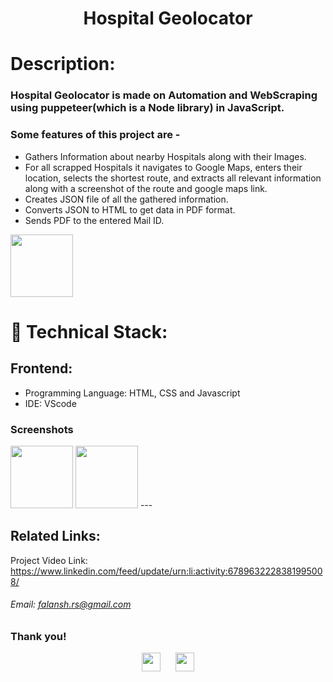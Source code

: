<h1 align="center">
  Hospital Geolocator
</h1>

# Description:
### Hospital Geolocator is made on Automation and WebScraping using puppeteer(which is a Node library) in JavaScript.
### Some features of this project are -
- Gathers Information about nearby Hospitals along with their Images.
- For all scrapped Hospitals it navigates to Google Maps, enters their location, selects the shortest route, and extracts all relevant information along with a screenshot of the route and google maps link.
- Creates JSON file of all the gathered information.
- Converts JSON to HTML to get data in PDF format.
- Sends PDF to the entered Mail ID.

<img src="https://user-images.githubusercontent.com/example.png" height="100px" width="100px" >

# 🚀 Technical Stack:

## Frontend:
- Programming Language: HTML, CSS and Javascript
- IDE: VScode


### Screenshots
<img src="https://user-images.githubusercontent.com/example.png" height="100px" width="100px"   > 
<img src="https://user-images.githubusercontent.com/5example.png" height="100px" width="100px"  >
---

## Related Links:
Project Video Link: https://www.linkedin.com/feed/update/urn:li:activity:6789632228381995008/ <br />

###### Email: falansh.rs@gmail.com

### Thank you!
<p align ="center">
  <a href="https://www.linkedin.com/in/falansh-siddh/" target="_blank"><img src="https://cdn.jsdelivr.net/npm/simple-icons@3.0.1/icons/linkedin.svg" style="background-color:white;" height="30"      width="30"></a>
  &nbsp;&nbsp;&nbsp;&nbsp;
  <a href="Soon" target="_blank"><img src="https://cdn.jsdelivr.net/npm/simple-icons@3.0.1/icons/twitter.svg" height="30" width="30"></a>
</p>

